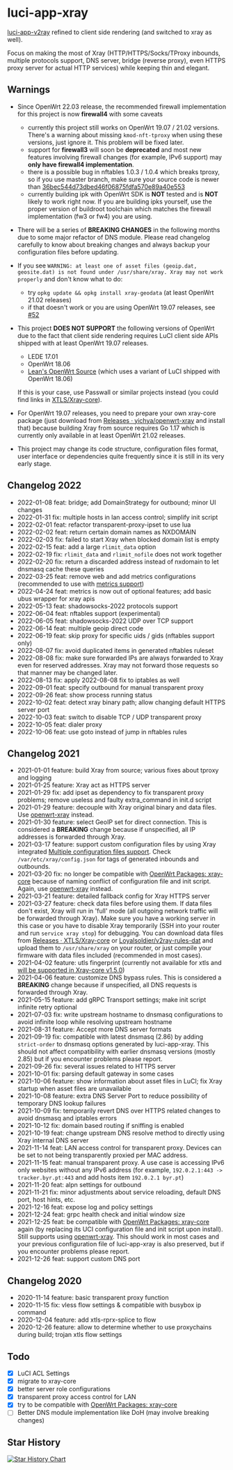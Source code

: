 # luci-app-xray

[luci-app-v2ray](https://github.com/yichya/luci-app-v2ray) refined to client side rendering (and switched to xray as well).

Focus on making the most of Xray (HTTP/HTTPS/Socks/TProxy inbounds, multiple protocols support, DNS server, bridge (reverse proxy), even HTTPS proxy server for actual HTTP services) while keeping thin and elegant.

## Warnings

* Since OpenWrt 22.03 release, the recommended firewall implementation for this project is now **firewall4** with some caveats
    * currently this project still works on OpenWrt 19.07 / 21.02 versions. There's a warning about missing `kmod-nft-tproxy` when using these versions, just ignore it. This problem will be fixed later.
    * support for **firewall3** will soon be **deprecated** and most new features involving firewall changes (for example, IPv6 support) may **only have firewall4 implementation**.
    * there is a possible bug in nftables 1.0.3 / 1.0.4 which breaks tproxy, so if you use master branch, make sure your source code is newer than [36bec544d73dbed46f06875fdfa570e89a40e553](https://github.com/openwrt/openwrt/commit/36bec544d73dbed46f06875fdfa570e89a40e553)
    * currently building ipk with OpenWrt SDK is **NOT** tested and is **NOT** likely to work right now. If you are building ipks yourself, use the proper version of buildroot toolchain which matches the firewall implementation (fw3 or fw4) you are using.
* There will be a series of **BREAKING CHANGES** in the following months due to some major refactor of DNS module. Please read changelog carefully to know about breaking changes and always backup your configuration files before updating.
* If you see `WARNING: at least one of asset files (geoip.dat, geosite.dat) is not found under /usr/share/xray. Xray may not work properly` and don't know what to do:
    * try `opkg update && opkg install xray-geodata` (at least OpenWrt 21.02 releases)
    * if that doesn't work or you are using OpenWrt 19.07 releases, see [#52](https://github.com/yichya/luci-app-xray/issues/52#issuecomment-856059905)
* This project **DOES NOT SUPPORT** the following versions of OpenWrt due to the fact that client side rendering requires LuCI client side APIs shipped with at least OpenWrt 19.07 releases. 
    * LEDE 17.01
    * OpenWrt 18.06
    * [Lean's OpenWrt Source](https://github.com/coolsnowwolf/lede) (which uses a variant of LuCI shipped with OpenWrt 18.06)

    If this is your case, use Passwall or similar projects instead (you could find links in [XTLS/Xray-core](https://github.com/XTLS/Xray-core/)).
* For OpenWrt 19.07 releases, you need to prepare your own xray-core package (just download from [Releases · yichya/openwrt-xray](https://github.com/yichya/openwrt-xray/releases) and install that) because building Xray from source requires Go 1.17 which is currently only available in at least OpenWrt 21.02 releases.
* This project may change its code structure, configuration files format, user interface or dependencies quite frequently since it is still in its very early stage. 

## Changelog 2022

* 2022-01-08 feat: bridge; add DomainStrategy for outbound; minor UI changes
* 2022-01-31 fix: multiple hosts in lan access control; simplify init script
* 2022-02-01 feat: refactor transparent-proxy-ipset to use lua
* 2022-02-02 feat: return certain domain names as NXDOMAIN
* 2022-02-03 fix: failed to start Xray when blocked domain list is empty
* 2022-02-15 feat: add a large `rlimit_data` option
* 2022-02-19 fix: `rlimit_data` and `rlimit_nofile` does not work together
* 2022-02-20 fix: return a discarded address instead of nxdomain to let dnsmasq cache these queries
* 2022-03-25 feat: remove web and add metrics configurations (recommended to use with [metrics support](https://github.com/XTLS/Xray-core/pull/1000))
* 2022-04-24 feat: metrics is now out of optional features; add basic ubus wrapper for xray apis
* 2022-05-13 feat: shadowsocks-2022 protocols support
* 2022-06-04 feat: nftables support (experimental)
* 2022-06-05 feat: shadowsocks-2022 UDP over TCP support
* 2022-06-14 feat: multiple geoip direct code
* 2022-06-19 feat: skip proxy for specific uids / gids (nftables support only)
* 2022-08-07 fix: avoid duplicated items in generated nftables ruleset
* 2022-08-08 fix: make sure forwarded IPs are always forwarded to Xray even for reserved addresses. Xray may not forward those requests so that manner may be changed later.
* 2022-08-13 fix: apply 2022-08-08 fix to iptables as well
* 2022-09-01 feat: specify outbound for manual transparent proxy
* 2022-09-26 feat: show process running status
* 2022-10-02 feat: detect xray binary path; allow changing default HTTPS server port
* 2022-10-03 feat: switch to disable TCP / UDP transparent proxy
* 2022-10-05 feat: dialer proxy
* 2022-10-06 feat: use goto instead of jump in nftables rules

## Changelog 2021

* 2021-01-01 feature: build Xray from source; various fixes about tproxy and logging
* 2021-01-25 feature: Xray act as HTTPS server
* 2021-01-29 fix: add ipset as dependency to fix transparent proxy problems; remove useless and faulty extra_command in init.d script
* 2021-01-29 feature: decouple with Xray original binary and data files. Use [openwrt-xray](https://github.com/yichya/openwrt-xray) instead.
* 2021-01-30 feature: select GeoIP set for direct connection. This is considered a **BREAKING** change because if unspecified, all IP addresses is forwarded through Xray.
* 2021-03-17 feature: support custom configuration files by using Xray integrated [Multiple configuration files support](https://xtls.github.io/config/features/multiple.html). Check `/var/etc/xray/config.json` for tags of generated inbounds and outbounds.
* 2021-03-20 fix: no longer be compatible with [OpenWrt Packages: xray-core](https://github.com/openwrt/packages/tree/master/net/xray-core) because of naming conflict of configuration file and init script. Again, use
[openwrt-xray](https://github.com/yichya/openwrt-xray) instead.
* 2021-03-21 feature: detailed fallback config for Xray HTTPS server
* 2021-03-27 feature: check data files before using them. If data files don't exist, Xray will run in 'full' mode (all outgoing network traffic will be forwarded through Xray). Make sure you have a working server in this case or you have to disable Xray temporarily (SSH into your router and run `service xray stop`) for debugging. You can download data files from [Releases · XTLS/Xray-core](https://github.com/XTLS/xray-core/releases) or [Loyalsoldier/v2ray-rules-dat](https://github.com/Loyalsoldier/v2ray-rules-dat) and upload them to `/usr/share/xray` on your router, or just compile your firmware with data files included (recommended in most cases).
* 2021-04-02 feature: utls fingerprint (currently not available for xtls and [will be supported in Xray-core v1.5.0](https://github.com/XTLS/Xray-core/pull/451))
* 2021-04-06 feature: customize DNS bypass rules. This is considered a **BREAKING** change because if unspecified, all DNS requests is forwarded through Xray.
* 2021-05-15 feature: add gRPC Transport settings; make init script infinite retry optional
* 2021-07-03 fix: write upstream hostname to dnsmasq configurations to avoid infinite loop while resolving upstream hostname
* 2021-08-31 feature: Accept more DNS server formats
* 2021-09-19 fix: compatible with latest dnsmasq (2.86) by adding `strict-order` to dnsmasq options generated by luci-app-xray. This should not affect compatibility with earlier dnsmasq versions (mostly 2.85) but if you encounter problems please report.
* 2021-09-26 fix: several issues related to HTTPS server
* 2021-10-01 fix: parsing default gateway in some cases
* 2021-10-06 feature: show information about asset files in LuCI; fix Xray startup when asset files are unavailable
* 2021-10-08 feature: extra DNS Server Port to reduce possibility of temporary DNS lookup failures
* 2021-10-09 fix: temporarily revert DNS over HTTPS related changes to avoid dnsmasq and iptables errors
* 2021-10-12 fix: domain based routing if sniffing is enabled
* 2021-10-19 feat: change upstream DNS resolve method to directly using Xray internal DNS server
* 2021-11-14 feat: LAN access control for transparent proxy. Devices can be set to not being transparently proxied per MAC address.
* 2021-11-15 feat: manual transparent proxy. A use case is accessing IPv6 only websites without any IPv6 address (for example, `192.0.2.1:443 -> tracker.byr.pt:443` and add hosts item `192.0.2.1 byr.pt`)
* 2021-11-20 feat: alpn settings for outbound
* 2021-11-21 fix: minor adjustments about service reloading, default DNS port, host hints, etc.
* 2021-12-16 feat: expose log and policy settings
* 2021-12-24 feat: grpc health check and initial window size
* 2021-12-25 feat: be compatible with [OpenWrt Packages: xray-core](https://github.com/openwrt/packages/tree/master/net/xray-core) again (by replacing its UCI configuration file and init script upon install). Still supports using [openwrt-xray](https://github.com/yichya/openwrt-xray). This should work in most cases and your previous configuration file of luci-app-xray is also preserved, but if you encounter problems please report.
* 2021-12-26 feat: support custom DNS port

## Changelog 2020
* 2020-11-14 feature: basic transparent proxy function
* 2020-11-15 fix: vless flow settings & compatible with busybox ip command
* 2020-12-04 feature: add xtls-rprx-splice to flow
* 2020-12-26 feature: allow to determine whether to use proxychains during build; trojan xtls flow settings

## Todo

* [x] LuCI ACL Settings
* [x] migrate to xray-core
* [x] better server role configurations
* [x] transparent proxy access control for LAN
* [x] try to be compatible with [OpenWrt Packages: xray-core](https://github.com/openwrt/packages/tree/master/net/xray-core)
* [ ] Better DNS module implementation like DoH (may involve breaking changes)

## Star History

[![Star History Chart](https://api.star-history.com/svg?repos=yichya/luci-app-xray&type=Date)](https://star-history.com/#yichya/luci-app-xray&Date)
